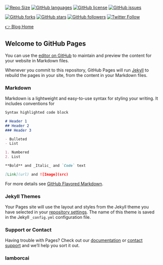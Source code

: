 [![Repo Size](https://img.shields.io/github/repo-size/lanbery/lanbery.github.io.svg?colorB=red&logo=git&logoColor=blue&style=flat-square)](https://github.com/lanbery)
[![GitHub languages](https://img.shields.io/github/languages/count/lanbery/lanbery.github.io.svg?logoColor=%23D64411&style=flat-square&logo=github)](https://github.com/lanbery/lanbery.github.io)
[![GitHub license](https://img.shields.io/github/license/lanbery/lanbery.github.io.svg?style=flat-square&logo=github)](https://github.com/lanbery/lanbery.github.io/blob/master/LICENSE)
[![GitHub issues](https://img.shields.io/github/issues/lanbery/lanbery.github.io.svg?style=flat-square&logo=github)](https://github.com/lanbery/lanbery.github.io/issues)

[![GitHub forks](https://img.shields.io/github/forks/lanbery/lanbery.github.io.svg?style=social)](https://github.com/lanbery/lanbery.github.io/network)
[![GitHub stars](https://img.shields.io/github/stars/lanbery/lanbery.github.io.svg?style=social)](https://github.com/lanbery/lanbery.github.io/stargazers)
[![GitHub followers](https://img.shields.io/github/followers/espadrine.svg?style=social&label=Follow)](https://github.com/NBSChain?tab=following)
[![Twitter Follow](https://img.shields.io/twitter/follow/lamborCai.svg?style=social)](https://twitter.com/lamborCai)

[👉 Blog Home](https://lanbery.github.io)

## Welcome to GitHub Pages

You can use the [editor on GitHub](https://github.com/lanbery/lanbery.github.io/edit/master/README.md) to maintain and preview the content for your website in Markdown files.

Whenever you commit to this repository, GitHub Pages will run [Jekyll](https://jekyllrb.com/) to rebuild the pages in your site, from the content in your Markdown files.

### Markdown

Markdown is a lightweight and easy-to-use syntax for styling your writing. It includes conventions for

```markdown
Syntax highlighted code block

# Header 1
## Header 2
### Header 3

- Bulleted
- List

1. Numbered
2. List

**Bold** and _Italic_ and `Code` text

[Link](url) and ![Image](src)
```

For more details see [GitHub Flavored Markdown](https://guides.github.com/features/mastering-markdown/).

### Jekyll Themes

Your Pages site will use the layout and styles from the Jekyll theme you have selected in your [repository settings](https://github.com/lanbery/lanbery.github.io/settings). The name of this theme is saved in the Jekyll `_config.yml` configuration file.

### Support or Contact

Having trouble with Pages? Check out our [documentation](https://help.github.com/categories/github-pages-basics/) or [contact support](https://github.com/contact) and we’ll help you sort it out.


### lamborcai

